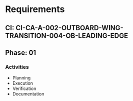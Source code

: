 # Requirements

## CI: CI-CA-A-002-OUTBOARD-WING-TRANSITION-004-OB-LEADING-EDGE
## Phase: 01

### Activities
- Planning
- Execution
- Verification
- Documentation
